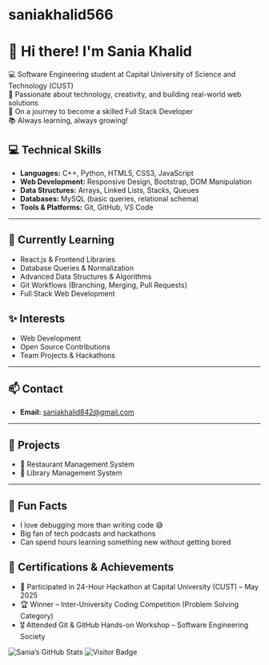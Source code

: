 # saniakhalid566

# 👋 Hi there! I'm Sania Khalid

💻 Software Engineering student at Capital University of Science and Technology (CUST)  
🌟 Passionate about technology, creativity, and building real-world web solutions  
🚀 On a journey to become a skilled Full Stack Developer  
📚 Always learning, always growing!


## 💻 Technical Skills

- **Languages:** C++, Python, HTML5, CSS3, JavaScript  
- **Web Development:** Responsive Design, Bootstrap, DOM Manipulation  
- **Data Structures:** Arrays, Linked Lists, Stacks, Queues  
- **Databases:** MySQL (basic queries, relational schema)  
- **Tools & Platforms:** Git, GitHub, VS Code

---

## 🌱 Currently Learning

- React.js & Frontend Libraries  
- Database Queries & Normalization  
- Advanced Data Structures & Algorithms  
- Git Workflows (Branching, Merging, Pull Requests)  
- Full Stack Web Development
  


## ✨ Interests
- Web Development
- Open Source Contributions
- Team Projects & Hackathons

---
## 📫 Contact
- **Email:** saniakhalid842@gmail.com 
  

---
## 📁 Projects
- 🔗 Restaurant Management System
- 🔗 Library Management System

---

## 🎉 Fun Facts

- I love debugging more than writing code 😅  
- Big fan of tech podcasts and hackathons  
- Can spend hours learning something new without getting bored
  
## 🏅 Certifications & Achievements

- 🥇 Participated in 24-Hour Hackathon at Capital University (CUST) – May 2025  
- 🏆 Winner – Inter-University Coding Competition (Problem Solving Category)  
- 🎖️ Attended Git & GitHub Hands-on Workshop – Software Engineering Society  

![Sania’s GitHub Stats](https://github-readme-stats.vercel.app/api?username=sania-khalid&show_icons=true&theme=default)
![Visitor Badge](https://visitor-badge.laobi.icu/badge?page_id=sania-khalid)

